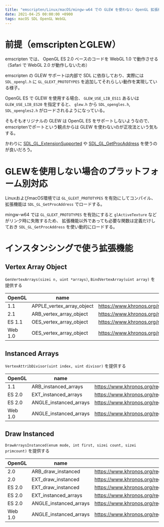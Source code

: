 ```yaml
---
title: "emscripten/Linux/macOS/mingw-w64 での GLEW を使わない OpenGL 拡張機能のロード"
date: 2021-04-25 00:00:00 +0900
tags: macOS SDL OpenGL WebGL
---
```


# 前提（emscriptenとGLEW）

emscripten では、 OpenGL ES 2.0 ベースのコードを WebGL 1.0 で動作させる（Safari で WebGL 2.0 が動作しないため）

emscripten の GLEW サポートは内部で SDL に依存しており、実際には `SDL_opengl.h` に `GL_GLEXT_PROTOTYPES` を追加してそれらしい動作を実現している様子。

OpenGL ES で GLEW を使用する場合、 `GLEW_USE_LIB_ES11` あるいは `GLEW_USE_LIB_ES20` を指定すると、
`glew.h` から `SDL_opengles.h`, `SDL_opengles2.h` がロードされるようになっている。

そもそもオリジナルの GLEW は OpenGL ES をサポートしないようなので、emscriptenでポートという観点からは GLEW を使わないのが正攻法という気もする。

かわりに [SDL_GL_ExtensionSupported](https://wiki.libsdl.org/SDL_GL_ExtensionSupported) や
[SDL_GL_GetProcAddress](https://wiki.libsdl.org/SDL_GL_GetProcAddress) を使うのが良いだろう。

# GLEWを使用しない場合のプラットフォーム別対応

LinuxおよびmacOS環境では `GL_GLEXT_PROTOTYPES` を有効にしてコンパイル、拡張機能は `SDL_GL_GetProcAddress` でロードする。

mingw-w64 では `GL_GLEXT_PROTOTYPES` を有効にすると `glActiveTexture` などがリンク時に失敗するため、
拡張機能以外であっても必要な関数は定義だけしておき `SDL_GL_GetProcAddress` を使い動的にロードする。

# インスタンシングで使う拡張機能

## Vertex Array Object

`GenVertexArrays(sizei n, uint *arrays)`, `BindVertexArray(uint array)` を提供する

| OpenGL  |           name            | url |
|---------|---------------------------|-----|
| 1.1     | APPLE_vertex_array_object | <https://www.khronos.org/registry/OpenGL/extensions/APPLE/APPLE_vertex_array_object.txt> |
| 2.1     | ARB_vertex_array_object   | <https://www.khronos.org/registry/OpenGL/extensions/ARB/ARB_vertex_array_object.txt> |
| ES 1.1  | OES_vertex_array_object   | <https://www.khronos.org/registry/OpenGL/extensions/OES/OES_vertex_array_object.txt> |
| Web 1.0 | OES_vertex_array_object   | <https://www.khronos.org/registry/webgl/extensions/OES_vertex_array_object/> |

## Instanced Arrays

`VertexAttribDivisor(uint index, uint divisor)` を提供する


| OpenGL  |           name         | url |
|---------|------------------------|-----|
| 1.1     | ARB_instanced_arrays   | <https://www.khronos.org/registry/OpenGL/extensions/ARB/ARB_instanced_arrays.txt> |
| ES 2.0  | EXT_instanced_arrays   | <https://www.khronos.org/registry/OpenGL/extensions/EXT/EXT_instanced_arrays.txt> |
| ES 2.0  | ANGLE_instanced_arrays | <https://www.khronos.org/registry/OpenGL/extensions/ANGLE/ANGLE_instanced_arrays.txt> |
| Web 1.0 | ANGLE_instanced_arrays | <https://www.khronos.org/registry/webgl/extensions/ANGLE_instanced_arrays/> |

## Draw Instanced

`DrawArraysInstanced(enum mode, int first, sizei count, sizei primcount)` を提供する

| OpenGL  |           name         | url |
|---------|------------------------|-----|
| 2.0     | ARB_draw_instanced     | <https://www.khronos.org/registry/OpenGL/extensions/ARB/ARB_draw_instanced.txt> |
| 2.0     | EXT_draw_instanced     | <https://www.khronos.org/registry/OpenGL/extensions/EXT/EXT_draw_instanced.txt> |
| ES 2.0  | EXT_draw_instanced     | <https://www.khronos.org/registry/OpenGL/extensions/EXT/EXT_draw_instanced.txt> |
| ES 2.0  | EXT_instanced_arrays   | <https://www.khronos.org/registry/OpenGL/extensions/EXT/EXT_instanced_arrays.txt> |
| ES 2.0  | ANGLE_instanced_arrays | <https://www.khronos.org/registry/OpenGL/extensions/ANGLE/ANGLE_instanced_arrays.txt> |
| Web 1.0 | ANGLE_instanced_arrays | <https://www.khronos.org/registry/webgl/extensions/ANGLE_instanced_arrays/> |

